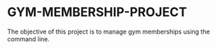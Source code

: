 # GYM-MEMBERSHIP-PROJECT
The objective of this project is to manage gym memberships using the command line. 
